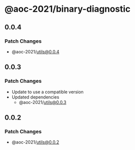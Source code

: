 # @aoc-2021/binary-diagnostic

## 0.0.4

### Patch Changes

- @aoc-2021/utils@0.0.4

## 0.0.3

### Patch Changes

- Update to use a compatible version
- Updated dependencies
  - @aoc-2021/utils@0.0.3

## 0.0.2

### Patch Changes

- @aoc-2021/utils@0.0.2
